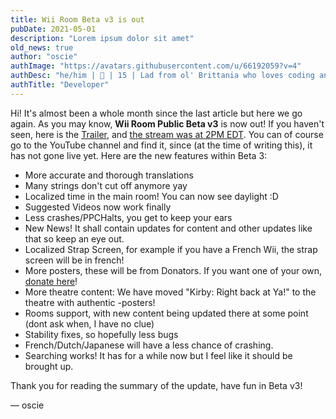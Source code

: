 ```yaml
---
title: Wii Room Beta v3 is out
pubDate: 2021-05-01
description: "Lorem ipsum dolor sit amet"
old_news: true
author: "oscie"
authImage: "https://avatars.githubusercontent.com/u/66192059?v=4"
authDesc: "he/him | 🏴󠁧󠁢󠁥󠁮󠁧󠁿 | 15 | Lad from ol' Brittania who loves coding and everything Splatoon related. May or may not own one too many squid plushies..."
authTitle: "Developer"
---
```


Hi! It's almost been a whole month since the last article but here we go again. As you may know, **Wii Room Public Beta v3** is now out! If you haven't seen, here is the [Trailer](https://www.youtube.com/watch?v=kIgWo-QcGg8), and [the stream was at 2PM EDT](https://www.youtube.com/watch?v=GOVrCasnJ-Q). You can of course go to the YouTube channel and find it, since (at the time of writing this), it has not gone live yet. Here are the new features within Beta 3:

- More accurate and thorough translations
- Many strings don't cut off anymore yay
- Localized time in the main room! You can now see daylight :D
- Suggested Videos now work finally
- Less crashes/PPCHalts, you get to keep your ears
- New News! It shall contain updates for content and other updates like that so keep an eye out.
- Localized Strap Screen, for example if you have a French Wii, the strap screen will be in french!
- More posters, these will be from Donators. If you want one of your own, [donate here](https://patreon.com/WiiLink24)!
- More theatre content: We have moved "Kirby: Right back at Ya!" to the theatre with authentic -posters!
- Rooms support, with new content being updated there at some point (dont ask when, I have no clue)
- Stability fixes, so hopefully less bugs
- French/Dutch/Japanese will have a less chance of crashing.
- Searching works! It has for a while now but I feel like it should be brought up.

Thank you for reading the summary of the update, have fun in Beta v3!

&mdash; oscie
